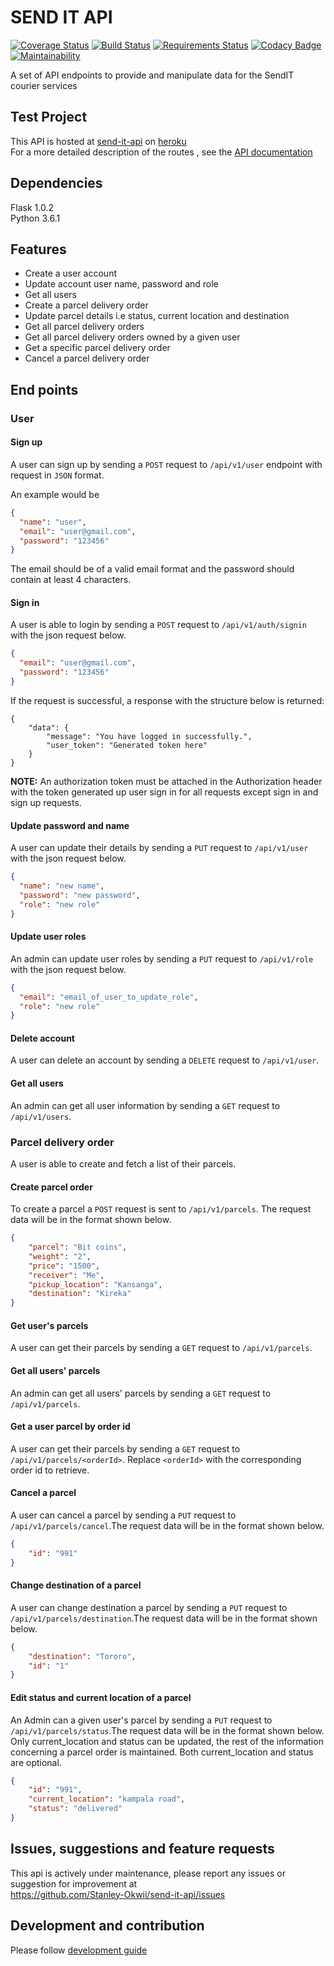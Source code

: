 # SEND IT API
[![Coverage Status](https://coveralls.io/repos/github/Stanley-Okwii/send-it-api/badge.svg?branch=persistent-data)](https://coveralls.io/github/Stanley-Okwii/send-it-api?branch=persistent-data)
[![Build Status](https://travis-ci.org/Stanley-Okwii/send-it-api.svg?branch=persistent-data)](https://travis-ci.org/Stanley-Okwii/send-it-api/)
[![Requirements Status](https://requires.io/github/Stanley-Okwii/send-it-api/requirements.svg?branch=persistent-data)](https://requires.io/github/Stanley-Okwii/send-it-api/requirements/?branch=persistent-data)
[![Codacy Badge](https://api.codacy.com/project/badge/Grade/e1b69a7d2b1a4e15a7ad9db7a7de6a64)](https://www.codacy.com/app/Stanley-Okwii/send-it-api?utm_source=github.com&amp;utm_medium=referral&amp;utm_content=Stanley-Okwii/send-it-api&amp;utm_campaign=Badge_Grade)
[![Maintainability](https://api.codeclimate.com/v1/badges/deffc4af002cf7975420/maintainability)](https://codeclimate.com/github/Stanley-Okwii/send-it-api/maintainability)

A set of API endpoints to provide and manipulate data for the SendIT courier services

## Test Project 
This API is hosted at [send-it-api](https://sender-app.herokuapp.com) on [heroku](heroku.com)  
For a more detailed description of the routes , see the [API documentation](https://sender-app.herokuapp.com/apidocs/)

## Dependencies
Flask 1.0.2  
Python 3.6.1

## Features
 - Create a user account
 - Update account user name, password and role
 - Get all users
 - Create a parcel delivery order
 - Update parcel details i.e status, current location and destination
 - Get all parcel delivery orders
 - Get all parcel delivery orders owned by a given user
 - Get a specific parcel delivery order
 - Cancel a parcel delivery order

## End points
### User
#### Sign up
A user can sign up by sending a `POST` request to `/api/v1/user` endpoint with request in `JSON` format.

An example would be
```json
{
  "name": "user",
  "email": "user@gmail.com",
  "password": "123456"
}
```
The email should be of a valid email format and the password should contain at least 4 characters.

#### Sign in
A user is able to login by sending a `POST` request to `/api/v1/auth/signin` with the json request below.
```json
{
  "email": "user@gmail.com",
  "password": "123456"
}
```

If the request is successful, a response with the structure below is returned:
```
{
    "data": {
        "message": "You have logged in successfully.",
        "user_token": "Generated token here"
    }
}
```
 **NOTE:** An authorization token must be attached in the Authorization header with the token generated up user sign in for all requests except sign in and sign up requests.

#### Update password and name
A user can update their details by sending a `PUT` request to `/api/v1/user` with the json request below. 
```json
{
  "name": "new name",
  "password": "new password",
  "role": "new role"
}
```
#### Update user roles
An admin can update user roles by sending a `PUT` request to `/api/v1/role` with the json request below.  
```json
{
  "email": "email_of_user_to_update_role",
  "role": "new role"
}
```

#### Delete account
A user can delete an account by sending a `DELETE` request to `/api/v1/user`.

#### Get all users
An admin can get all user information by sending a `GET` request to `/api/v1/users`. 

### Parcel delivery order
A user is able to create and fetch a list of their parcels.

#### Create parcel order
To create a parcel a `POST` request is sent to `/api/v1/parcels`. The request data will be in the format shown below.

```json
{
    "parcel": "Bit coins",
    "weight": "2",
    "price": "1500",
    "receiver": "Me",
    "pickup_location": "Kansanga",
    "destination": "Kireka"
}
```

#### Get user's parcels
A user can get their parcels by sending a `GET` request to `/api/v1/parcels`.

#### Get all users' parcels
An admin can get all users' parcels by sending a `GET` request to `/api/v1/parcels`. 

#### Get a user parcel by order id
A user can get their parcels by sending a `GET` request to `/api/v1/parcels/<orderId>`. Replace `<orderId>` with the corresponding order id to retrieve.

#### Cancel a parcel
A user can cancel a parcel by sending a `PUT` request to `/api/v1/parcels/cancel`.The request data will be in the format shown below. 
```json
{
    "id": "991"
}
```

#### Change destination of a parcel
A user can change destination a parcel by sending a `PUT` request to `/api/v1/parcels/destination`.The request data will be in the format shown below. 
```json
{
    "destination": "Tororo",
    "id": "1"
}
```

#### Edit status and current location of a parcel
An Admin can a given user's parcel by sending a `PUT` request to `/api/v1/parcels/status`.The request data will be in the format shown below. Only current_location and status can be updated, the rest of the information concerning a parcel order is maintained. Both current_location and status are optional.  
```json
{
    "id": "991",
    "current_location": "kampala road",
    "status": "delivered"
}
```

## Issues, suggestions and feature requests
This api is actively under maintenance, please report any issues or suggestion for improvement at  
https://github.com/Stanley-Okwii/send-it-api/issues

## Development and contribution
Please follow [development guide](/development.md)

